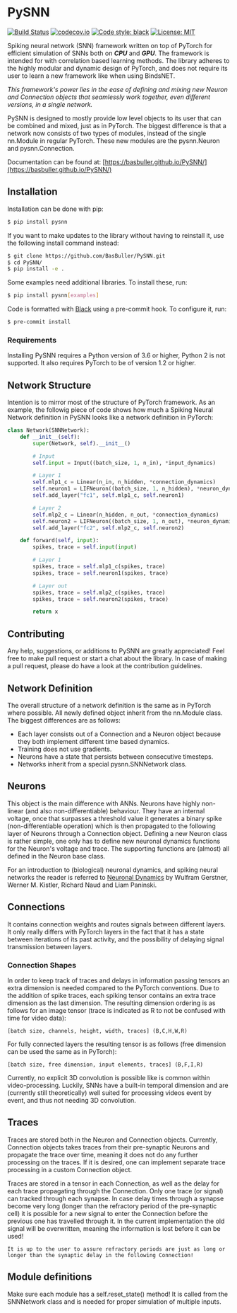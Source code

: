 # __PySNN__

[![Build Status](https://travis-ci.com/BasBuller/PySNN.svg?branch=master)](https://travis-ci.com/BasBuller/PySNN)
[![codecov.io](https://codecov.io/gh/BasBuller/PySNN/coverage.svg?branch=master)](https://codecov.io/gh/BasBuller/PySNN)
[![Code style: black](https://img.shields.io/badge/code%20style-black-000000.svg)](https://github.com/psf/black)
[![License: MIT](https://img.shields.io/badge/License-MIT-yellow.svg)](https://opensource.org/licenses/MIT)

Spiking neural network (SNN) framework written on top of PyTorch for efficient simulation of SNNs both on _**CPU**_ and _**GPU**_. The framework is intended for with correlation based learning methods. The library adheres to the highly modular and dynamic design of PyTorch, and does not require its user to learn a new framework like when using BindsNET. 

*This framework's power lies in the ease of defining and mixing new Neuron and Connection objects that seamlessly work together, even different versions, in a single network.*

PySNN is designed to mostly provide low level objects to its user that can be combined and mixed, just as in PyTorch. The biggest difference is that a network now consists of two types of modules, instead of the single nn.Module in regular PyTorch. These new modules are the pysnn.Neuron and pysnn.Connection.

Documentation can be found at: [https://basbuller.github.io/PySNN/](https://basbuller.github.io/PySNN/)

<!-- Inspiration taken from [cuSNN](https://github.com/tudelft/cuSNN) and [bindsnet](https://github.com/Hananel-Hazan/bindsnet). -->

## __Installation__

Installation can be done with pip:

```bash
$ pip install pysnn
```

If you want to make updates to the library without having to reinstall it, use the following install command instead:

```bash
$ git clone https://github.com/BasBuller/PySNN.git
$ cd PySNN/
$ pip install -e .
```

Some examples need additional libraries. To install these, run:

```bash
$ pip install pysnn[examples]
```

Code is formatted with [Black](https://github.com/psf/black) using a pre-commit hook. To configure it, run:

```bash
$ pre-commit install
```

### Requirements
Installing PySNN requires a Python version of 3.6 or higher, Python 2 is not supported. It also requires PyTorch to be of version 1.2 or higher.

## __Network Structure__

Intention is to mirror most of the structure of PyTorch framework. As an example, the followig piece of code shows how much a Spiking Neural Network definition in PySNN looks like a network definition in PyTorch:

```python
class Network(SNNNetwork):
    def __init__(self):
        super(Network, self).__init__()

        # Input
        self.input = Input((batch_size, 1, n_in), *input_dynamics)

        # Layer 1
        self.mlp1_c = Linear(n_in, n_hidden, *connection_dynamics)
        self.neuron1 = LIFNeuron((batch_size, 1, n_hidden), *neuron_dynamics)
        self.add_layer("fc1", self.mlp1_c, self.neuron1)

        # Layer 2
        self.mlp2_c = Linear(n_hidden, n_out, *connection_dynamics)
        self.neuron2 = LIFNeuron((batch_size, 1, n_out), *neuron_dynamics)
        self.add_layer("fc2", self.mlp2_c, self.neuron2)

    def forward(self, input):
        spikes, trace = self.input(input)

        # Layer 1
        spikes, trace = self.mlp1_c(spikes, trace)
        spikes, trace = self.neuron1(spikes, trace)

        # Layer out
        spikes, trace = self.mlp2_c(spikes, trace)
        spikes, trace = self.neuron2(spikes, trace)

        return x
```

## Contributing

Any help, suggestions, or additions to PySNN are greatly appreciated! Feel free to make pull request or start a chat about the library. In case of making a pull request, please do have a look at the contribution guidelines.

## __Network Definition__

The overall structure of a network definition is the same as in PyTorch where possible. All newly defined object inherit from the nn.Module class. The biggest differences are as follows:

- Each layer consists out of a Connection and a Neuron object because they both implement different time based dynamics.
- Training does not use gradients.
- Neurons have a state that persists between consecutive timesteps.
- Networks inherit from a special pysnn.SNNNetwork class.

## __Neurons__

This object is the main difference with ANNs. Neurons have highly non-linear (and also non-differentiable) behaviour. They have an internal voltage, once that surpasses a threshold value it generates a binary spike (non-differentiable operation) which is then propagated to the following layer of Neurons through a Connection object. Defining a new Neuron class is rather simple, one only has to define new neuronal dynamics functions for the Neuron's voltage and trace. The supporting functions are (almost) all defined in the Neuron base class.

For an introduction to (biological) neuronal dynamics, and spiking neural networks the reader is referred to [Neuronal Dynamics](https://neuronaldynamics.epfl.ch/online/index.html) by Wulfram Gerstner, Werner M. Kistler, Richard Naud and Liam Paninski.

## __Connections__

It contains connection weights and routes signals between different layers. It only really differs with PyTorch layers in the fact that it has a state between iterations of its past activity, and the possibility of delaying signal transmission between layers.

### __Connection Shapes__

In order to keep track of traces and delays in information passing tensors an extra dimension is needed compared to the PyTorch conventions. 
Due to the addition of spike traces, each spiking tensor contains an extra trace dimension as the last dimension. The resulting dimension ordering is as follows for an image tensor (trace is indicated as R to not be confused with time for video data):

    [batch size, channels, height, width, traces] (B,C,H,W,R)

For fully connected layers the resulting tensor is as follows (free dimension can be used the same as in PyTorch):

    [batch size, free dimension, input elements, traces] (B,F,I,R)

Currently, no explicit 3D convolution is possible like is common within video-processing. Luckily, SNNs have a built-in temporal dimension and are (currently still theoretically) well suited for processing videos event by event, and thus not needing 3D convolution.

## __Traces__

Traces are stored both in the Neuron and Connection objects. Currently, Connection objects takes traces from their pre-synaptic Neurons and propagate the trace over time, meaning it does not do any further processing on the traces. If it is desired, one can implement separate trace processing in a custom Connection object.

Traces are stored in a tensor in each Connection, as well as the delay for each trace propagating through the Connection. Only one trace (or signal) can tracked through each synapse. In case delay times through a synapse become very long (longer than the refractory period of the pre-synaptic cell) it is possible for a new signal to enter the Connection before the previous one has travelled through it. In the current implementation the old signal will be overwritten, meaning the information is lost before it can be used!

    It is up to the user to assure refractory periods are just as long or longer than the synaptic delay in the following Connection!

## __Module definitions__

Make sure each module has a self.reset_state() method! It is called from the SNNNetwork class and is needed for proper simulation of multiple
inputs.

<!-- ## __To do__

- Determine performance of the functions in pysnn.functional, they return the difference and using inplace operations in the Module that is
  calling the functional might provide better performance.
- Allow for having a local copy of a cell's entire trace history. Possibly also extending this to Connection objects. This will result in a large increase in memory usage.
- Change from using .uint8 to .bool datatypes with the introduction of PyTorch 1.2.

### __Learning rules__

- Adjust learning rule such that it is able to select which weights are learnable and which are not. 
- Adjust layer class such that the parameter __training__ is also used within a learning rule. Just make sure gradients are always turned off since those are not needed...
- Add support for convolutional Connections.

### __Connection classes__

- For connection class, make sure it can handle the transmission of multiple spike within the same synapse? -->

